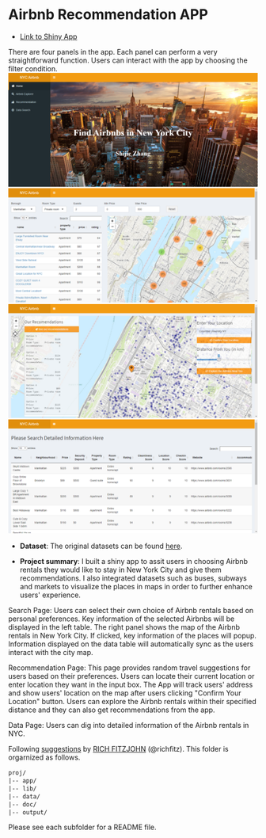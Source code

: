 # Airbnb Recommendation APP 

+ [Link to Shiny App](https://shijie.shinyapps.io/Airbnb/)

There are four panels in the app. Each panel can perform a very straightforward function. Users can interact with the app by choosing the filter condition.
![panel1](fig/panel1.png)
![panel2](fig/panel2.png)
![panel3](fig/panel3.png)
![panel4](fig/panel4.png)


+ **Dataset**: The original datasets can be found [here](http://insideairbnb.com/get-the-data.html). 

+ **Project summary**: I built a shiny app to assit users in choosing Airbnb rentals they would like to stay in New York City and give them recommendations. I also integrated datasets such as buses, subways and markets to visualize the places in maps in order to further enhance users' experience.


Search Page: Users can select their own choice of Airbnb rentals based on personal preferences. Key information of the selected Airbnbs will be displayed in the left table. The right panel shows the map of the Airbnb rentals in New York City. If clicked, key information of the places will popup. Information displayed on the data table will automatically sync as the users interact with the city map. 

Recommendation Page: This page provides random travel suggestions for users based on their preferences. Users can locate their current location or enter location they want in the input box. The App will track users' address and show users'  location on the map after users clicking "Confirm Your Location" button. Users can explore the Airbnb rentals within their specified distance and they can also get recommendations from the app. 

Data Page: Users can dig into detailed information of the Airbnb rentals in NYC.



Following [suggestions](http://nicercode.github.io/blog/2013-04-05-projects/) by [RICH FITZJOHN](http://nicercode.github.io/about/#Team) (@richfitz). This folder is orgarnized as follows.

```
proj/
|-- app/
|-- lib/
|-- data/
|-- doc/
|-- output/
```

Please see each subfolder for a README file.

